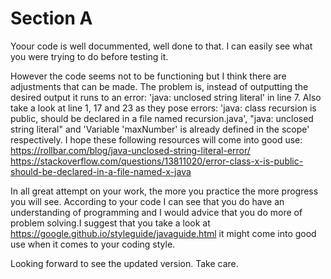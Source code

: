# Section A

Yoour code is well docummented, well done to that. I can easily see what you were trying to do before testing it.

However the code seems not to be functioning but I think there are adjustments that can be made. The problem is, instead of outputting the desired output it runs to an error: 'java: unclosed string literal' in line 7. Also take a look at line 1, 17 and 23 as they pose errors: 'java: class recursion is public, should be declared in a file named recursion.java', "java: unclosed string literal" and 'Variable 'maxNumber' is already defined in the scope' respectively.
I hope these following resources will come into good use:
https://rollbar.com/blog/java-unclosed-string-literal-error/
https://stackoverflow.com/questions/13811020/error-class-x-is-public-should-be-declared-in-a-file-named-x-java

In all great attempt on your work, the more you practice the more progress you will see. According to your code I can see that you do have an understanding of programming and I would advice that you do more of problem solving.I suggest that you take a look at https://google.github.io/styleguide/javaguide.html it might come into good use when it comes to your coding style.

Looking forward to see the updated version. Take care.




